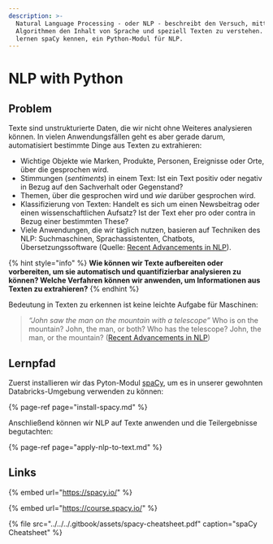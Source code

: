 ```yaml
---
description: >-
  Natural Language Processing - oder NLP - beschreibt den Versuch, mittels
  Algorithmen den Inhalt von Sprache und speziell Texten zu verstehen. Wir
  lernen spaCy kennen, ein Python-Modul für NLP.
---
```


# NLP with Python

## Problem

Texte sind unstrukturierte Daten, die wir nicht ohne Weiteres analysieren können. In vielen Anwendungsfällen geht es aber gerade darum, automatisiert bestimmte Dinge aus Texten zu extrahieren:

* Wichtige Objekte wie Marken, Produkte, Personen, Ereignisse oder Orte, über die gesprochen wird.
* Stimmungen \(_sentiments_\) in einem Text: Ist ein Text positiv oder negativ in Bezug auf den Sachverhalt oder Gegenstand?
* Themen, über die gesprochen wird und _wie_ darüber gesprochen wird.
* Klassifizierung von Texten: Handelt es sich um einen Newsbeitrag oder einen wissenschaftlichen Aufsatz? Ist der Text eher pro oder contra in Bezug einer bestimmten These?
* Viele Anwendungen, die wir täglich nutzen, basieren auf Techniken des NLP: Suchmaschinen, Sprachassistenten, Chatbots, Übersetzungssoftware \(Quelle: [Recent Advancements in NLP](https://medium.com/swlh/recent-advancements-in-nlp-1-2-192ac7eefe3c)\).

{% hint style="info" %}
**Wie können wir Texte aufbereiten oder vorbereiten, um sie automatisch und quantifizierbar analysieren zu können? Welche Verfahren können wir anwenden, um Informationen aus Texten zu extrahieren?**
{% endhint %}

Bedeutung in Texten zu erkennen ist keine leichte Aufgabe für Maschinen:

> _“John saw the man on the mountain with a telescope”_ Who is on the mountain? John, the man, or both? Who has the telescope? John, the man, or the mountain? \([Recent Advancements in NLP](https://medium.com/swlh/recent-advancements-in-nlp-1-2-192ac7eefe3c)\)

## Lernpfad

Zuerst installieren wir das Pyton-Modul [spaCy](https://spacy.io/), um es in unserer gewohnten Databricks-Umgebung verwenden zu können:

{% page-ref page="install-spacy.md" %}

Anschließend können wir NLP auf Texte anwenden und die Teilergebnisse begutachten:

{% page-ref page="apply-nlp-to-text.md" %}



## Links

{% embed url="https://spacy.io/" %}

{% embed url="https://course.spacy.io/" %}

{% file src="../../../.gitbook/assets/spacy-cheatsheet.pdf" caption="spaCy Cheatsheet" %}

